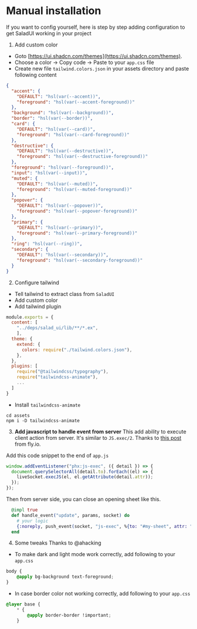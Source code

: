 # Manual installation

If you want to config yourself, here is step by step adding configuration to get SaladUI working in your project

1. Add custom color
- Goto [https://ui.shadcn.com/themes](https://ui.shadcn.com/themes).
- Choose a color → Copy code → Paste to your `app.css` file
- Create new file `tailwind.colors.json` in your assets directory and paste following content
```json
{
  "accent": {
    "DEFAULT": "hsl(var(--accent))",
    "foreground": "hsl(var(--accent-foreground))"
  },
  "background": "hsl(var(--background))",
  "border": "hsl(var(--border))",
  "card": {
    "DEFAULT": "hsl(var(--card))",
    "foreground": "hsl(var(--card-foreground))"
  },
  "destructive": {
    "DEFAULT": "hsl(var(--destructive))",
    "foreground": "hsl(var(--destructive-foreground))"
  },
  "foreground": "hsl(var(--foreground))",
  "input": "hsl(var(--input))",
  "muted": {
    "DEFAULT": "hsl(var(--muted))",
    "foreground": "hsl(var(--muted-foreground))"
  },
  "popover": {
    "DEFAULT": "hsl(var(--popover))",
    "foreground": "hsl(var(--popover-foreground))"
  },
  "primary": {
    "DEFAULT": "hsl(var(--primary))",
    "foreground": "hsl(var(--primary-foreground))"
  },
  "ring": "hsl(var(--ring))",
  "secondary": {
    "DEFAULT": "hsl(var(--secondary))",
    "foreground": "hsl(var(--secondary-foreground))"
  }
}
```

2. Configure tailwind
- Tell tailwind to extract class from `SaladUI`
- Add custom color
- Add tailwind plugin
```js
module.exports = {
  content: [
    "../deps/salad_ui/lib/**/*.ex",
    ],
  theme: {
    extend: {
      colors: require("./tailwind.colors.json"),
    },
  },
  plugins: [
    require("@tailwindcss/typography"),
    require("tailwindcss-animate"),
    ...
  ]
}
```

- Install `tailwindcss-animate`
```
cd assets
npm i -D tailwindcss-animate
```

3. **Add javascript to handle event from server**
This add ability to execute client action from server. It's similar to `JS.exec/2`. Thanks to [this post](https://fly.io/phoenix-files/server-triggered-js/) from fly.io.

Add this code snippet to the end of `app.js`

```js
window.addEventListener("phx:js-exec", ({ detail }) => {
  document.querySelectorAll(detail.to).forEach((el) => {
    liveSocket.execJS(el, el.getAttribute(detail.attr));
  });
});
```

Then from server side, you can close an opening sheet like this.
```elixir
  @impl true
  def handle_event("update", params, socket) do
    # your logic
    {:noreply, push_event(socket, "js-exec", %{to: "#my-sheet", attr: "phx-hide-sheet"})}
  end
```

4. Some tweaks
Thanks to @ahacking

- To make dark and light mode work correctly, add following to your `app.css`
```css
body {
    @apply bg-background text-foreground;
}
```

- In case border color not working correctly, add following to your `app.css`
```css
@layer base {
    * {
        @apply border-border !important;
    }
```
